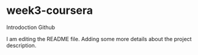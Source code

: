 # week3-coursera
Introdoction Github

I am editing the README file. Adding some more details about the project description.
